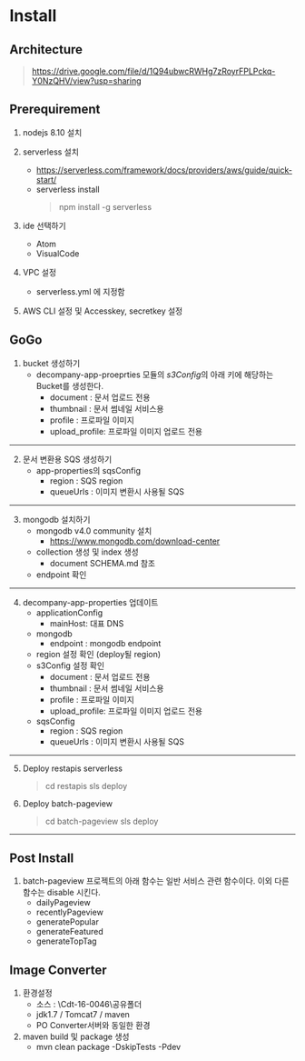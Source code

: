 Install
=============

Architecture
-------------

> https://drive.google.com/file/d/1Q94ubwcRWHg7zRoyrFPLPckq-Y0NzQHV/view?usp=sharing


Prerequirement
-------------

1. nodejs 8.10 설치 

2. serverless 설치
    - https://serverless.com/framework/docs/providers/aws/guide/quick-start/
    - serverless install
        > npm install -g serverless

3. ide 선택하기
    - Atom
    - VisualCode

4. VPC 설정
    - serverless.yml 에 지정함

4. AWS CLI 설정 및 Accesskey, secretkey 설정

GoGo
-------------

1. bucket 생성하기
    - decompany-app-proeprties 모듈의 *s3Config*의 아래 키에 해당하는 Bucket를 생성한다.
        - document : 문서 업로드 전용
        - thumbnail : 문서 썸네일 서비스용
        - profile : 프로파일 이미지
        - upload_profile: 프로파일 이미지 업로드 전용

-----

2. 문서 변환용 SQS 생성하기
    - app-properties의 sqsConfig
        - region : SQS region
        - queueUrls :  이미지 변환시 사용될 SQS

-----

3. mongodb 설치하기
    - mongodb v4.0 community 설치
        - https://www.mongodb.com/download-center
    - collection 생성 및 index 생성
        - document SCHEMA.md 참조
    - endpoint 확인
----

4. decompany-app-properties 업데이트
    - applicationConfig
        - mainHost: 대표 DNS
    - mongodb
        - endpoint : mongodb endpoint
    - region 설정 확인 (deploy될 region)
    - s3Config 설정 확인
        - document : 문서 업로드 전용
        - thumbnail : 문서 썸네일 서비스용
        - profile : 프로파일 이미지
        - upload_profile: 프로파일 이미지 업로드 전용
    - sqsConfig
        - region : SQS region
        - queueUrls :  이미지 변환시 사용될 SQS

----


5. Deploy restapis serverless
    > cd restapis
    > sls deploy

6. Deploy batch-pageview
    > cd batch-pageview
    > sls deploy

---


Post Install
-------------

1. batch-pageview 프로젝트의 아래 함수는 일반 서비스 관련 함수이다. 이외 다른 함수는 disable 시킨다.
    - dailyPageview
    - recentlyPageview
    - generatePopular
    - generateFeatured
    - generateTopTag

Image Converter
-------------

1. 환경설정
    - 소스 : \\Cdt-16-0046\공유폴더
    - jdk1.7 / Tomcat7 / maven
    - PO Converter서버와 동일한 환경
2. maven build 및 package 생성
    - mvn clean package -DskipTests -Pdev